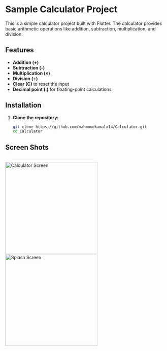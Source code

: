 # Sample Calculator Project

This is a simple calculator project built with Flutter. The calculator provides basic arithmetic operations like addition, subtraction, multiplication, and division.

## Features

- **Addition (+)**
- **Subtraction (-)**
- **Multiplication (×)**
- **Division (÷)**
- **Clear (C)** to reset the input
- **Decimal point (.)** for floating-point calculations

## Installation

1. **Clone the repository:**

   ```bash
   git clone https://github.com/mahmoudkamalx14/Calculator.git
   cd Calculator

## Screen Shots

<br>

<img src="https://github.com/user-attachments/assets/02317b5d-f247-41f3-b019-b3c23e7ed998" alt="Calculator Screen" width="290"/>
<img src="https://github.com/user-attachments/assets/058b6b31-a586-4305-aaac-2bfaaaee2eca" alt="Splash Screen" width="290"/>

<br>
